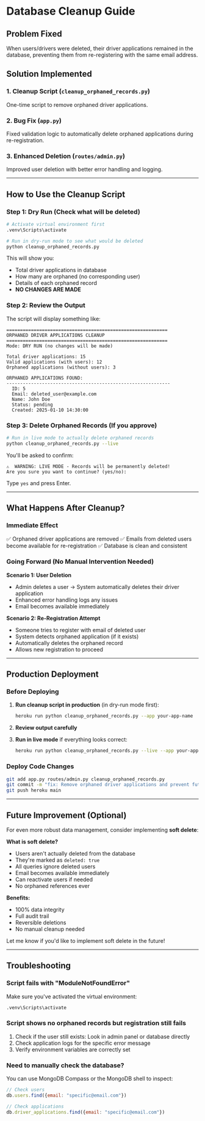 # Database Cleanup Guide

## Problem Fixed

When users/drivers were deleted, their driver applications remained in the database, preventing them from re-registering with the same email address.

## Solution Implemented

### 1. **Cleanup Script** (`cleanup_orphaned_records.py`)
One-time script to remove orphaned driver applications.

### 2. **Bug Fix** (`app.py`)
Fixed validation logic to automatically delete orphaned applications during re-registration.

### 3. **Enhanced Deletion** (`routes/admin.py`)
Improved user deletion with better error handling and logging.

---

## How to Use the Cleanup Script

### Step 1: Dry Run (Check what will be deleted)

```bash
# Activate virtual environment first
.venv\Scripts\activate

# Run in dry-run mode to see what would be deleted
python cleanup_orphaned_records.py
```

This will show you:
- Total driver applications in database
- How many are orphaned (no corresponding user)
- Details of each orphaned record
- **NO CHANGES ARE MADE**

### Step 2: Review the Output

The script will display something like:

```
===========================================================
ORPHANED DRIVER APPLICATIONS CLEANUP
===========================================================
Mode: DRY RUN (no changes will be made)

Total driver applications: 15
Valid applications (with users): 12
Orphaned applications (without users): 3

ORPHANED APPLICATIONS FOUND:
------------------------------------------------------------
  ID: 5
  Email: deleted_user@example.com
  Name: John Doe
  Status: pending
  Created: 2025-01-10 14:30:00
```

### Step 3: Delete Orphaned Records (If you approve)

```bash
# Run in live mode to actually delete orphaned records
python cleanup_orphaned_records.py --live
```

You'll be asked to confirm:
```
⚠️  WARNING: LIVE MODE - Records will be permanently deleted!
Are you sure you want to continue? (yes/no):
```

Type `yes` and press Enter.

---

## What Happens After Cleanup?

### Immediate Effect
✅ Orphaned driver applications are removed
✅ Emails from deleted users become available for re-registration
✅ Database is clean and consistent

### Going Forward (No Manual Intervention Needed)

**Scenario 1: User Deletion**
- Admin deletes a user → System automatically deletes their driver application
- Enhanced error handling logs any issues
- Email becomes available immediately

**Scenario 2: Re-Registration Attempt**
- Someone tries to register with email of deleted user
- System detects orphaned application (if it exists)
- Automatically deletes the orphaned record
- Allows new registration to proceed

---

## Production Deployment

### Before Deploying

1. **Run cleanup script in production** (in dry-run mode first):
   ```bash
   heroku run python cleanup_orphaned_records.py --app your-app-name
   ```

2. **Review output carefully**

3. **Run in live mode** if everything looks correct:
   ```bash
   heroku run python cleanup_orphaned_records.py --live --app your-app-name
   ```

### Deploy Code Changes

```bash
git add app.py routes/admin.py cleanup_orphaned_records.py
git commit -m "fix: Remove orphaned driver applications and prevent future occurrences"
git push heroku main
```

---

## Future Improvement (Optional)

For even more robust data management, consider implementing **soft delete**:

**What is soft delete?**
- Users aren't actually deleted from the database
- They're marked as `deleted: true`
- All queries ignore deleted users
- Email becomes available immediately
- Can reactivate users if needed
- No orphaned references ever

**Benefits:**
- 100% data integrity
- Full audit trail
- Reversible deletions
- No manual cleanup needed

Let me know if you'd like to implement soft delete in the future!

---

## Troubleshooting

### Script fails with "ModuleNotFoundError"
Make sure you've activated the virtual environment:
```bash
.venv\Scripts\activate
```

### Script shows no orphaned records but registration still fails
1. Check if the user still exists: Look in admin panel or database directly
2. Check application logs for the specific error message
3. Verify environment variables are correctly set

### Need to manually check the database?
You can use MongoDB Compass or the MongoDB shell to inspect:
```javascript
// Check users
db.users.find({email: "specific@email.com"})

// Check applications
db.driver_applications.find({email: "specific@email.com"})
```
